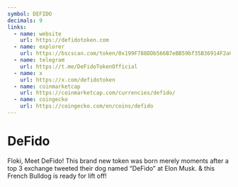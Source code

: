```yaml
---
symbol: DEFIDO
decimals: 9
links:
  - name: website
    url: https://defidotoken.com
  - name: explorer
    url: https://bscscan.com/token/0x199F788DDb566B7eBB59bf35B36914F2aCdb33DE
  - name: telegram
    url: https://t.me/DeFidoTokenOfficial
  - name: x
    url: https://x.com/defidotoken
  - name: coinmarketcap
    url: https://coinmarketcap.com/currencies/defido/
  - name: coingecko
    url: https://coingecko.com/en/coins/defido
---
```


# DeFido

Floki, Meet DeFido! This brand new token was born merely moments after a top 3 exchange tweeted their dog named “DeFido” at Elon Musk. & this French Bulldog is ready for lift off!
